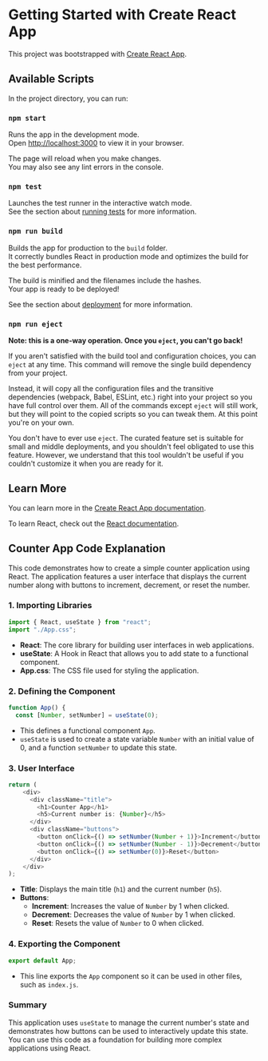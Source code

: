 # Getting Started with Create React App

This project was bootstrapped with [Create React App](https://github.com/facebook/create-react-app).

## Available Scripts

In the project directory, you can run:

### `npm start`

Runs the app in the development mode.\
Open [http://localhost:3000](http://localhost:3000) to view it in your browser.

The page will reload when you make changes.\
You may also see any lint errors in the console.

### `npm test`

Launches the test runner in the interactive watch mode.\
See the section about [running tests](https://facebook.github.io/create-react-app/docs/running-tests) for more information.

### `npm run build`

Builds the app for production to the `build` folder.\
It correctly bundles React in production mode and optimizes the build for the best performance.

The build is minified and the filenames include the hashes.\
Your app is ready to be deployed!

See the section about [deployment](https://facebook.github.io/create-react-app/docs/deployment) for more information.

### `npm run eject`

**Note: this is a one-way operation. Once you `eject`, you can't go back!**

If you aren't satisfied with the build tool and configuration choices, you can `eject` at any time. This command will remove the single build dependency from your project.

Instead, it will copy all the configuration files and the transitive dependencies (webpack, Babel, ESLint, etc.) right into your project so you have full control over them. All of the commands except `eject` will still work, but they will point to the copied scripts so you can tweak them. At this point you're on your own.

You don't have to ever use `eject`. The curated feature set is suitable for small and middle deployments, and you shouldn't feel obligated to use this feature. However, we understand that this tool wouldn't be useful if you couldn't customize it when you are ready for it.

## Learn More

You can learn more in the [Create React App documentation](https://facebook.github.io/create-react-app/docs/getting-started).

To learn React, check out the [React documentation](https://reactjs.org/).

## Counter App Code Explanation

This code demonstrates how to create a simple counter application using React. The application features a user interface that displays the current number along with buttons to increment, decrement, or reset the number.

### 1. Importing Libraries
```javascript
import { React, useState } from "react";
import "./App.css";
```
- **React**: The core library for building user interfaces in web applications.
- **useState**: A Hook in React that allows you to add state to a functional component.
- **App.css**: The CSS file used for styling the application.

### 2. Defining the Component
```javascript
function App() {
  const [Number, setNumber] = useState(0);
```
- This defines a functional component `App`.
- `useState` is used to create a state variable `Number` with an initial value of 0, and a function `setNumber` to update this state.

### 3. User Interface
```javascript
return (
    <div>
      <div className="title">
        <h1>Counter App</h1>
        <h5>Current number is: {Number}</h5>
      </div>
      <div className="buttons">
        <button onClick={() => setNumber(Number + 1)}>Increment</button>
        <button onClick={() => setNumber(Number - 1)}>Decrement</button>
        <button onClick={() => setNumber(0)}>Reset</button>
      </div>
    </div>
);
```
- **Title**: Displays the main title (`h1`) and the current number (`h5`).
- **Buttons**:
  - **Increment**: Increases the value of `Number` by 1 when clicked.
  - **Decrement**: Decreases the value of `Number` by 1 when clicked.
  - **Reset**: Resets the value of `Number` to 0 when clicked.

### 4. Exporting the Component
```javascript
export default App;
```
- This line exports the `App` component so it can be used in other files, such as `index.js`.

### Summary
This application uses `useState` to manage the current number's state and demonstrates how buttons can be used to interactively update this state. You can use this code as a foundation for building more complex applications using React.
